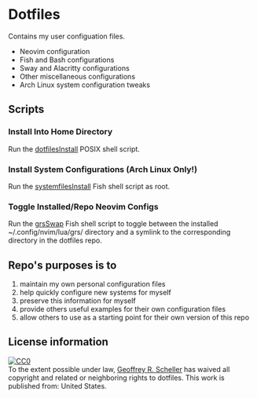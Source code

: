 # Dotfiles

Contains my user configuation files.

* Neovim configuration
* Fish and Bash configurations
* Sway and Alacritty configurations
* Other miscellaneous configurations
* Arch Linux system configuration tweaks

## Scripts

### Install Into Home Directory

Run the [dotfilesInstall](bin/dotfilesInstall) POSIX shell script.

### Install System Configurations (Arch Linux Only!)

Run the [systemfilesInstall](bin/systemfilesInstall) Fish shell script
as root.

### Toggle Installed/Repo Neovim Configs

Run the [grsSwap](bin/grsSwap) Fish shell script to toggle between
the installed ~/.config/nvim/lua/grs/ directory and a symlink to the
corresponding directory in the dotfiles repo.

## Repo's purposes is to

1. maintain my own personal configuration files
1. help quickly configure new systems for myself
1. preserve this information for myself
1. provide others useful examples for their own configuration files
1. allow others to use as a starting point for their own version of this repo

## License information

<p xmlns:dct="http://purl.org/dc/terms/" xmlns:vcard="http://www.w3.org/2001/vcard-rdf/3.0#">
  <a rel="license"
     href="http://creativecommons.org/publicdomain/zero/1.0/">
    <img src="http://i.creativecommons.org/p/zero/1.0/88x31.png" style="border-style: none;" alt="CC0" />
  </a>
  <br />
  To the extent possible under law,
  <a rel="dct:publisher"
     href="https://github.com/grscheller">
    <span property="dct:title">Geoffrey R. Scheller</span></a>
  has waived all copyright and related or neighboring rights to
  <span property="dct:title">dotfiles</span>.
This work is published from:
<span property="vcard:Country" datatype="dct:ISO3166"
      content="US" about="https://github.com/grscheller">
  United States</span>.
</p>
